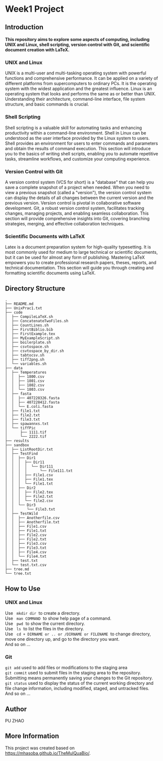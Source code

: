 # Week1 Project

## Introduction

#### This repository aims to explore some aspects of computing, including UNIX and Linux, shell scripting, version control with Git, and scientific document creation with LaTeX.

### UNIX and Linux

UNIX is a multi-user and multi-tasking operating system with powerful functions and comprehensive performance. It can be
applied on a variety of different platforms from supercomputers to ordinary PCs. It is the operating system with the
widest application and the greatest influence. Linux is an operating system that looks and performs the same as or
better than UNIX. Understanding their architecture, command-line interface, file system structure, and basic commands is
crucial.

### Shell Scripting

Shell scripting is a valuable skill for automating tasks and enhancing productivity within a command-line environment.
Shell in Linux can be understood as the user interface provided by the Linux system to users. Shell provides an
environment for users to enter commands and parameters and obtain the results of command execution. This section will
introduce you to the basics of writing shell scripts, enabling you to automate repetitive tasks, streamline workflows,
and customize your computing experience.

### Version Control with Git

A version control system (VCS for short) is a "database" that can help you save a complete snapshot of a project when
needed. When you need to view a previous snapshot (called a "version"), the version control system can display the
details of all changes between the current version and the previous version. Version control is pivotal in collaborative
software development. Git, a robust version control system, facilitates tracking changes, managing projects, and
enabling seamless collaboration. This section will provide comprehensive insights into Git, covering branching
strategies, merging, and effective collaboration techniques.

### Scientific Documents with LaTeX

Latex is a document preparation system for high-quality typesetting. It is most commonly used for medium to large
technical or scientific documents, but it can be used for almost any form of publishing. Mastering LaTeX empowers you to
create professional research papers, theses, reports, and technical documentation. This section will guide you through
creating and formatting scientific documents using LaTeX.

## Directory Structure

```
.
├── README.md
├── UnixPrac1.txt
├── code
│  ├── CompileLaTeX.sh
│  ├── ConcatenateTwoFiles.sh
│  ├── CountLines.sh
│  ├── FirstBiblio.bib
│  ├── FirstExample.tex
│  ├── MyExampleScript.sh
│  ├── boilerplate.sh
│  ├── csvtospace.sh
│  ├── csvtospace_by_dir.sh
│  ├── tabtocsv.sh
│  ├── tiff2png.sh
│  └── variables.sh
├── data
│  ├── Temperatures
│  │  ├── 1800.csv
│  │  ├── 1801.csv
│  │  ├── 1802.csv
│  │  └── 1803.csv
│  ├── fasta
│  │  ├── 407228326.fasta
│  │  ├── 407228412.fasta
│  │  └── E.coli.fasta
│  ├── file1.txt
│  ├── file2.txt
│  ├── file3.txt
│  ├── spawannxs.txt
│  └── tiffPic
│      ├── 1111.tif
│      └── 2222.tif
├── results
├── sandbox
│  ├── ListRootDir.txt
│  ├── TestFind
│  │  ├── Dir1
│  │  │  ├── Dir11
│  │  │  │  └── Dir111
│  │  │  │      └── File111.txt
│  │  │  ├── File1.csv
│  │  │  ├── File1.tex
│  │  │  └── File1.txt
│  │  ├── Dir2
│  │  │  ├── File2.tex
│  │  │  ├── File2.txt
│  │  │  └── file2.csv
│  │  └── Dir3
│  │      └── File3.txt
│  ├── TestWild
│  │  ├── Anotherfile.csv
│  │  ├── Anotherfile.txt
│  │  ├── File1.csv
│  │  ├── File1.txt
│  │  ├── File2.csv
│  │  ├── File2.txt
│  │  ├── File3.csv
│  │  ├── File3.txt
│  │  ├── File4.csv
│  │  └── File4.txt
│  ├── test.txt
│  └── test.txt.csv
├── tree.md
└── tree.txt
```

## How to Use

### UNIX and Linux

Use &nbsp; `mkdir dir`&nbsp; to create a directory.  
Use &nbsp; `man COMMAND`&nbsp; to show help page of a command.  
Use &nbsp; `pwd`&nbsp; to show the current directory.  
Use &nbsp; `ls`&nbsp; to list the files in the directory.  
Use &nbsp; `cd + DIRNAME or .. or /DIRNAME or FILENAME`&nbsp; to change directory, move one directory up, and go to the
directory you want.  
And so on ...

### Git

`git add` used to add files or modifications to the staging area  
`git commit` used to submit files in the staging area to the repository. Submitting means permanently saving your
changes to the Git repository.  
`git status` used to display the status of the current working directory and file change information, including
modified, staged, and untracked files.  
And so on ...

## Author

PU ZHAO

## More Information

This project was created based on https://mhasoba.github.io/TheMulQuaBio/.